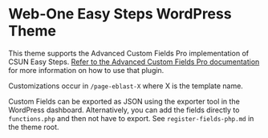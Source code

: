 # Web-One Easy Steps WordPress Theme

This theme supports the Advanced Custom Fields Pro implementation of CSUN Easy Steps. [Refer to the Advanced Custom Fields Pro documentation](https://www.advancedcustomfields.com/resources/) for more information on how to use that plugin.

Customizations occur in ```/page-eblast-X``` where X is the template name.

Custom Fields can be exported as JSON using the exporter tool in the WordPress dashboard. Alternatively, you can add the fields directly to ```functions.php``` and then not have to export. See ```register-fields-php.md``` in the theme root.